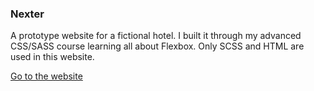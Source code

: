 ### Nexter

A prototype website for a fictional hotel. I built it through my advanced CSS/SASS course learning all about Flexbox. Only SCSS and HTML are used in this website.

[Go to the website](https://www.donz.website/trillo-d)
